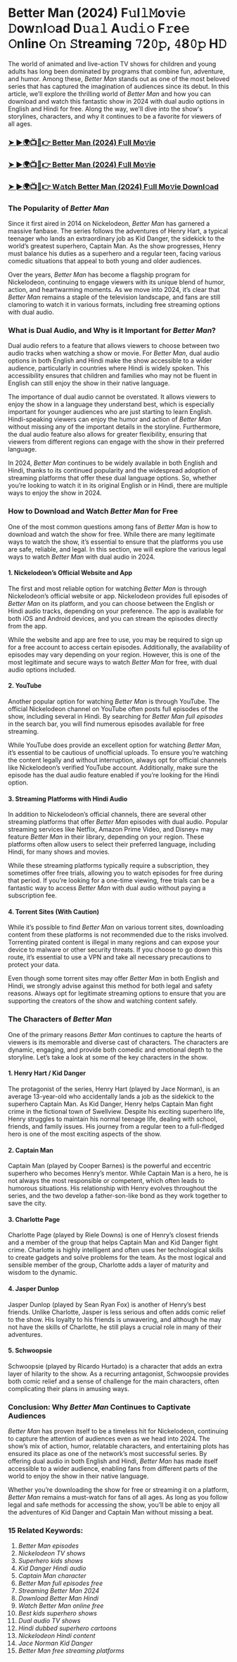 # Better Man (2024) F𝚞l𝚕𝙼o𝚟i𝚎 𝙳ow𝚗l𝚘ad D𝚞𝚊𝚕 A𝚞𝚍𝚒𝚘 F𝚛e𝚎 𝙾nline 𝙾𝚗 𝚂treaming 𝟽2𝟶𝚙, 𝟺8𝟶𝚙 H𝙳

The world of animated and live-action TV shows for children and young adults has long been dominated by programs that combine fun, adventure, and humor. Among these, *Better Man* stands out as one of the most beloved series that has captured the imagination of audiences since its debut. In this article, we’ll explore the thrilling world of *Better Man* and how you can download and watch this fantastic show in 2024 with dual audio options in English and Hindi for free. Along the way, we'll dive into the show's storylines, characters, and why it continues to be a favorite for viewers of all ages.

<h3><a href="https://bit.ly/4jHzIiX">➤ ►🌍📺📱👉 Better Man (2024) F𝚞ll Mo𝚟ie</a></h3>

<h3><a href="https://bit.ly/4jHzIiX">➤ ►🌍📺📱👉 Better Man (2024) F𝚞ll Mo𝚟ie</a></h3>

<h3><a href="https://bit.ly/4jHzIiX">➤ ►🌍📺📱👉 W𝚊tch Better Man (2024) F𝚞ll Mo𝚟ie Downl𝚘ad</a></h3>

### The Popularity of *Better Man*

Since it first aired in 2014 on Nickelodeon, *Better Man* has garnered a massive fanbase. The series follows the adventures of Henry Hart, a typical teenager who lands an extraordinary job as Kid Danger, the sidekick to the world’s greatest superhero, Captain Man. As the show progresses, Henry must balance his duties as a superhero and a regular teen, facing various comedic situations that appeal to both young and older audiences.

Over the years, *Better Man* has become a flagship program for Nickelodeon, continuing to engage viewers with its unique blend of humor, action, and heartwarming moments. As we move into 2024, it’s clear that *Better Man* remains a staple of the television landscape, and fans are still clamoring to watch it in various formats, including free streaming options with dual audio.

### What is Dual Audio, and Why is it Important for *Better Man*?

Dual audio refers to a feature that allows viewers to choose between two audio tracks when watching a show or movie. For *Better Man*, dual audio options in both English and Hindi make the show accessible to a wider audience, particularly in countries where Hindi is widely spoken. This accessibility ensures that children and families who may not be fluent in English can still enjoy the show in their native language.

The importance of dual audio cannot be overstated. It allows viewers to enjoy the show in a language they understand best, which is especially important for younger audiences who are just starting to learn English. Hindi-speaking viewers can enjoy the humor and action of *Better Man* without missing any of the important details in the storyline. Furthermore, the dual audio feature also allows for greater flexibility, ensuring that viewers from different regions can engage with the show in their preferred language.

In 2024, *Better Man* continues to be widely available in both English and Hindi, thanks to its continued popularity and the widespread adoption of streaming platforms that offer these dual language options. So, whether you’re looking to watch it in its original English or in Hindi, there are multiple ways to enjoy the show in 2024.

### How to Download and Watch *Better Man* for Free

One of the most common questions among fans of *Better Man* is how to download and watch the show for free. While there are many legitimate ways to watch the show, it’s essential to ensure that the platforms you use are safe, reliable, and legal. In this section, we will explore the various legal ways to watch *Better Man* with dual audio in 2024.

#### 1. **Nickelodeon’s Official Website and App**

The first and most reliable option for watching *Better Man* is through Nickelodeon’s official website or app. Nickelodeon provides full episodes of *Better Man* on its platform, and you can choose between the English or Hindi audio tracks, depending on your preference. The app is available for both iOS and Android devices, and you can stream the episodes directly from the app.

While the website and app are free to use, you may be required to sign up for a free account to access certain episodes. Additionally, the availability of episodes may vary depending on your region. However, this is one of the most legitimate and secure ways to watch *Better Man* for free, with dual audio options included.

#### 2. **YouTube**

Another popular option for watching *Better Man* is through YouTube. The official Nickelodeon channel on YouTube often posts full episodes of the show, including several in Hindi. By searching for *Better Man full episodes* in the search bar, you will find numerous episodes available for free streaming.

While YouTube does provide an excellent option for watching *Better Man*, it’s essential to be cautious of unofficial uploads. To ensure you’re watching the content legally and without interruption, always opt for official channels like Nickelodeon’s verified YouTube account. Additionally, make sure the episode has the dual audio feature enabled if you’re looking for the Hindi option.

#### 3. **Streaming Platforms with Hindi Audio**

In addition to Nickelodeon’s official channels, there are several other streaming platforms that offer *Better Man* episodes with dual audio. Popular streaming services like Netflix, Amazon Prime Video, and Disney+ may feature *Better Man* in their library, depending on your region. These platforms often allow users to select their preferred language, including Hindi, for many shows and movies.

While these streaming platforms typically require a subscription, they sometimes offer free trials, allowing you to watch episodes for free during that period. If you’re looking for a one-time viewing, free trials can be a fantastic way to access *Better Man* with dual audio without paying a subscription fee.

#### 4. **Torrent Sites (With Caution)**

While it’s possible to find *Better Man* on various torrent sites, downloading content from these platforms is not recommended due to the risks involved. Torrenting pirated content is illegal in many regions and can expose your device to malware or other security threats. If you choose to go down this route, it’s essential to use a VPN and take all necessary precautions to protect your data.

Even though some torrent sites may offer *Better Man* in both English and Hindi, we strongly advise against this method for both legal and safety reasons. Always opt for legitimate streaming options to ensure that you are supporting the creators of the show and watching content safely.

### The Characters of *Better Man*

One of the primary reasons *Better Man* continues to capture the hearts of viewers is its memorable and diverse cast of characters. The characters are dynamic, engaging, and provide both comedic and emotional depth to the storyline. Let’s take a look at some of the key characters in the show.

#### 1. **Henry Hart / Kid Danger**

The protagonist of the series, Henry Hart (played by Jace Norman), is an average 13-year-old who accidentally lands a job as the sidekick to the superhero Captain Man. As Kid Danger, Henry helps Captain Man fight crime in the fictional town of Swellview. Despite his exciting superhero life, Henry struggles to maintain his normal teenage life, dealing with school, friends, and family issues. His journey from a regular teen to a full-fledged hero is one of the most exciting aspects of the show.

#### 2. **Captain Man**

Captain Man (played by Cooper Barnes) is the powerful and eccentric superhero who becomes Henry’s mentor. While Captain Man is a hero, he is not always the most responsible or competent, which often leads to humorous situations. His relationship with Henry evolves throughout the series, and the two develop a father-son-like bond as they work together to save the city.

#### 3. **Charlotte Page**

Charlotte Page (played by Riele Downs) is one of Henry’s closest friends and a member of the group that helps Captain Man and Kid Danger fight crime. Charlotte is highly intelligent and often uses her technological skills to create gadgets and solve problems for the team. As the most logical and sensible member of the group, Charlotte adds a layer of maturity and wisdom to the dynamic.

#### 4. **Jasper Dunlop**

Jasper Dunlop (played by Sean Ryan Fox) is another of Henry’s best friends. Unlike Charlotte, Jasper is less serious and often adds comic relief to the show. His loyalty to his friends is unwavering, and although he may not have the skills of Charlotte, he still plays a crucial role in many of their adventures.

#### 5. **Schwoopsie**

Schwoopsie (played by Ricardo Hurtado) is a character that adds an extra layer of hilarity to the show. As a recurring antagonist, Schwoopsie provides both comic relief and a sense of challenge for the main characters, often complicating their plans in amusing ways.

### Conclusion: Why *Better Man* Continues to Captivate Audiences

*Better Man* has proven itself to be a timeless hit for Nickelodeon, continuing to capture the attention of audiences even as we head into 2024. The show’s mix of action, humor, relatable characters, and entertaining plots has ensured its place as one of the network’s most successful series. By offering dual audio in both English and Hindi, *Better Man* has made itself accessible to a wider audience, enabling fans from different parts of the world to enjoy the show in their native language.

Whether you’re downloading the show for free or streaming it on a platform, *Better Man* remains a must-watch for fans of all ages. As long as you follow legal and safe methods for accessing the show, you’ll be able to enjoy all the adventures of Kid Danger and Captain Man without missing a beat.

### 15 Related Keywords:
1. *Better Man episodes*
2. *Nickelodeon TV shows*
3. *Superhero kids shows*
4. *Kid Danger Hindi audio*
5. *Captain Man character*
6. *Better Man full episodes free*
7. *Streaming *Better Man* 2024*
8. *Download *Better Man* Hindi*
9. *Watch *Better Man* online free*
10. *Best kids superhero shows*
11. *Dual audio TV shows*
12. *Hindi dubbed superhero cartoons*
13. *Nickelodeon Hindi content*
14. *Jace Norman Kid Danger*
15. *Better Man free streaming platforms*
